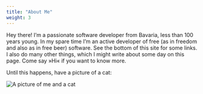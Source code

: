 ```yaml
---
title: "About Me"
weight: 3
---
```


Hey there! I’m a passionate software developer from Bavaria, <span
id="year-count">less than 100</span> years young. In my spare time I’m an
active developer of free (as in freedom and also as in free beer) software. See the
bottom of this site for some links. I also do many other things, which I might
write about some day on this page. Come say »Hi« if you want to know more.

Until this happens, have a picture of a cat:

![A picture of me and a cat](images/cat.png "=500px")
